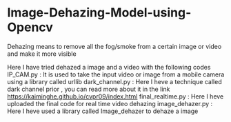 # Image-Dehazing-Model-using-Opencv

Dehazing means to remove all the fog/smoke from a certain image or video and make it more visible

Here I have tried dehazed a image and a video with the following codes
IP_CAM.py : It is used to take the input video or image from a mobile camera using a library called urllib
dark_channel.py : Here I heve a technique called dark channel prior , you can read more about it in the link https://kaiminghe.github.io/cvpr09/index.html
final_realtime.py : Here I heve uploaded the final code for real time video dehazing
image_dehazer.py : Here I heve used a library called Image_dehazer to dehaze a image

 

